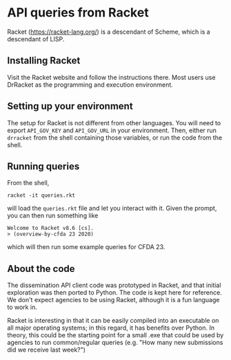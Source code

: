 # API queries from Racket

Racket (https://racket-lang.org/) is a descendant of Scheme, which is a descendant of LISP. 

## Installing Racket

Visit the Racket website and follow the instructions there. Most users use DrRacket as the programming and execution environment. 

## Setting up your environment

The setup for Racket is not different from other languages. You will need to export `API_GOV_KEY` and `API_GOV_URL` in your environment. Then, either run `drracket` from the shell containing those variables, or run the code from the shell.


## Running queries

From the shell, 

```
racket -it queries.rkt
```

will load the `queries.rkt` file and let you interact with it. Given the prompt, you can then run something like

```
Welcome to Racket v8.6 [cs].
> (overview-by-cfda 23 2020)
```

which will then run some example queries for CFDA 23. 

## About the code

The dissemination API client code was prototyped in Racket, and that initial exploration was then ported to Python. The code is kept here for reference. We don't expect agencies to be using Racket, although it is a fun language to work in.

Racket is interesting in that it can be easily compiled into an executable on all major operating systems; in this regard, it has benefits over Python. In theory, this could be the starting point for a small .exe that could be used by agencies to run common/regular queries (e.g. "How many new submissions did we receive last week?")